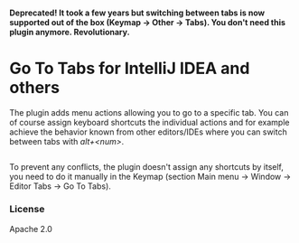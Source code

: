 #### Deprecated! It took a few years but switching between tabs is now supported out of the box (Keymap -> Other -> Tabs). You don't need this plugin anymore. Revolutionary.

# Go To Tabs for IntelliJ IDEA and others

The plugin adds menu actions allowing you to go to a specific tab. You can of course assign keyboard shortcuts the individual actions and for example achieve the behavior known from other editors/IDEs where you can switch between tabs with <i>alt+&lt;num&gt;</i>.

<p align="center"><img src="screen.png" alt="" /></p>

To prevent any conflicts, the plugin doesn't assign any shortcuts by itself, you need to do it manually in the Keymap (section Main menu -> Window -> Editor Tabs -> Go To Tabs).

### License

Apache 2.0
